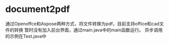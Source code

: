 # document2pdf
通过Openoffce和Aspose两种方式，将文件转换为pdf，目前支持office和cad文件的转换
    暂时没有加入前台界面，通过main.java中的main函数运行。
    异步调用的示例在Test.java中
